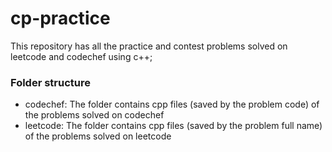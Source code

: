 # cp-practice

This repository has all the practice and contest problems solved on leetcode and codechef using c++;

### Folder structure

- codechef: The folder contains cpp files (saved by the problem code) of the problems solved on codechef
- leetcode: The folder contains cpp files (saved by the problem full name) of the  problems solved on leetcode


